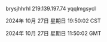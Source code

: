 brysjhhrhl 219.139.197.74 yqqlmgsycl

2024年 10月 27日 星期日 19:50:02 CST

2024年 10月 27日 星期日 11:50:02 GMT
